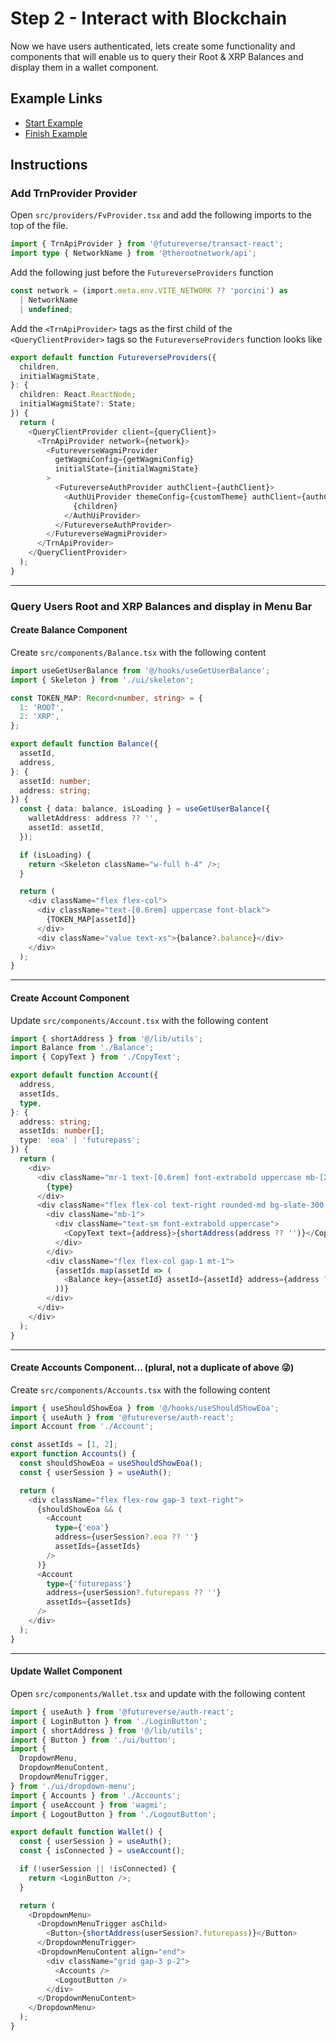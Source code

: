 # Step 2 - Interact with Blockchain

Now we have users authenticated, lets create some functionality and components that will enable us to query their Root & XRP Balances and display them in a wallet component.

## Example Links

- [Start Example](https://fv-workshop-step-2-start.vercel.app/)
- [Finish Example](https://fv-workshop-step-3-start.vercel.app/)

## Instructions

### Add TrnProvider Provider

Open `src/providers/FvProvider.tsx` and add the following imports to the top of the file.

```typescript
import { TrnApiProvider } from '@futureverse/transact-react';
import type { NetworkName } from '@therootnetwork/api';
```

Add the following just before the `FutureverseProviders` function

```typescript
const network = (import.meta.env.VITE_NETWORK ?? 'porcini') as
  | NetworkName
  | undefined;
```

Add the `<TrnApiProvider>` tags as the first child of the `<QueryClientProvider>` tags so the `FutureverseProviders` function looks like

```typescript
export default function FutureverseProviders({
  children,
  initialWagmiState,
}: {
  children: React.ReactNode;
  initialWagmiState?: State;
}) {
  return (
    <QueryClientProvider client={queryClient}>
      <TrnApiProvider network={network}>
        <FutureverseWagmiProvider
          getWagmiConfig={getWagmiConfig}
          initialState={initialWagmiState}
        >
          <FutureverseAuthProvider authClient={authClient}>
            <AuthUiProvider themeConfig={customTheme} authClient={authClient}>
              {children}
            </AuthUiProvider>
          </FutureverseAuthProvider>
        </FutureverseWagmiProvider>
      </TrnApiProvider>
    </QueryClientProvider>
  );
}

```

---

### Query Users Root and XRP Balances and display in Menu Bar

#### Create Balance Component

Create `src/components/Balance.tsx` with the following content

```typescript
import useGetUserBalance from '@/hooks/useGetUserBalance';
import { Skeleton } from './ui/skeleton';

const TOKEN_MAP: Record<number, string> = {
  1: 'ROOT',
  2: 'XRP',
};

export default function Balance({
  assetId,
  address,
}: {
  assetId: number;
  address: string;
}) {
  const { data: balance, isLoading } = useGetUserBalance({
    walletAddress: address ?? '',
    assetId: assetId,
  });

  if (isLoading) {
    return <Skeleton className="w-full h-4" />;
  }

  return (
    <div className="flex flex-col">
      <div className="text-[0.6rem] uppercase font-black">
        {TOKEN_MAP[assetId]}
      </div>
      <div className="value text-xs">{balance?.balance}</div>
    </div>
  );
}
```

---

#### Create Account Component

Update `src/components/Account.tsx` with the following content

```typescript
import { shortAddress } from '@/lib/utils';
import Balance from './Balance';
import { CopyText } from './CopyText';

export default function Account({
  address,
  assetIds,
  type,
}: {
  address: string;
  assetIds: number[];
  type: 'eoa' | 'futurepass';
}) {
  return (
    <div>
      <div className="mr-1 text-[0.6rem] font-extrabold uppercase mb-[2px]">
        {type}
      </div>
      <div className="flex flex-col text-right rounded-md bg-slate-300 bg-opacity-10 p-2">
        <div className="mb-1">
          <div className="text-sm font-extrabold uppercase">
            <CopyText text={address}>{shortAddress(address ?? '')}</CopyText>
          </div>
        </div>
        <div className="flex flex-col gap-1 mt-1">
          {assetIds.map(assetId => (
            <Balance key={assetId} assetId={assetId} address={address ?? ''} />
          ))}
        </div>
      </div>
    </div>
  );
}
```

---

#### Create Accounts Component... (plural, not a duplicate of above 😜)

Create `src/components/Accounts.tsx` with the following content

```typescript
import { useShouldShowEoa } from '@/hooks/useShouldShowEoa';
import { useAuth } from '@futureverse/auth-react';
import Account from './Account';

const assetIds = [1, 2];
export function Accounts() {
  const shouldShowEoa = useShouldShowEoa();
  const { userSession } = useAuth();

  return (
    <div className="flex flex-row gap-3 text-right">
      {shouldShowEoa && (
        <Account
          type={'eoa'}
          address={userSession?.eoa ?? ''}
          assetIds={assetIds}
        />
      )}
      <Account
        type={'futurepass'}
        address={userSession?.futurepass ?? ''}
        assetIds={assetIds}
      />
    </div>
  );
}
```

---

#### Update Wallet Component

Open `src/components/Wallet.tsx` and update with the following content

```typescript
import { useAuth } from '@futureverse/auth-react';
import { LoginButton } from './LoginButton';
import { shortAddress } from '@/lib/utils';
import { Button } from './ui/button';
import {
  DropdownMenu,
  DropdownMenuContent,
  DropdownMenuTrigger,
} from './ui/dropdown-menu';
import { Accounts } from './Accounts';
import { useAccount } from 'wagmi';
import { LogoutButton } from './LogoutButton';

export default function Wallet() {
  const { userSession } = useAuth();
  const { isConnected } = useAccount();

  if (!userSession || !isConnected) {
    return <LoginButton />;
  }

  return (
    <DropdownMenu>
      <DropdownMenuTrigger asChild>
        <Button>{shortAddress(userSession?.futurepass)}</Button>
      </DropdownMenuTrigger>
      <DropdownMenuContent align="end">
        <div className="grid gap-3 p-2">
          <Accounts />
          <LogoutButton />
        </div>
      </DropdownMenuContent>
    </DropdownMenu>
  );
}
```
